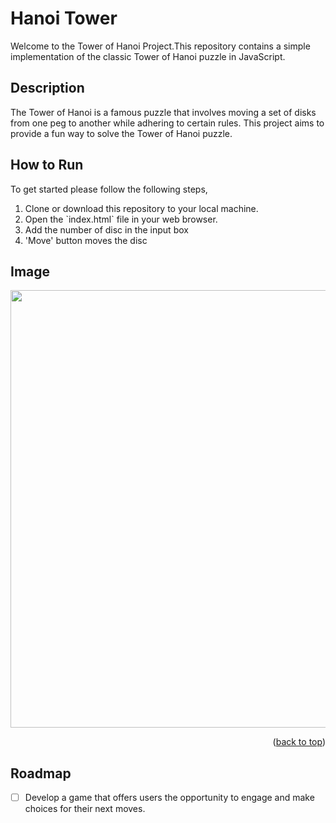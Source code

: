 <a name="readme-top"></a>
# Hanoi Tower
 Welcome to the Tower of Hanoi Project.This repository contains a simple implementation of the classic Tower of Hanoi puzzle in JavaScript.

 ## Description
The Tower of Hanoi is a famous puzzle that involves moving a set of disks from one peg to another while adhering to certain rules. This project aims to provide a fun way to solve the Tower of Hanoi puzzle.

## How to Run
To get started please follow the following steps,
<ol>
 <li>Clone or download this repository to your local machine.</li>
 <li>Open the `index.html` file in your web browser.</li>
 <li>Add the number of disc in the input box</li>
 <li>'Move' button moves the disc</li>
</ol>

## Image
<img src="https://github.com/bhavyac18/Hanoi-Tower/assets/53191128/a1d62592-9044-4583-b89a-fd09657d54e7" width="700px">

<p align="right">(<a href="#readme-top">back to top</a>)</p>

## Roadmap
- [ ] Develop a game that offers users the opportunity to engage and make choices for their next moves.
